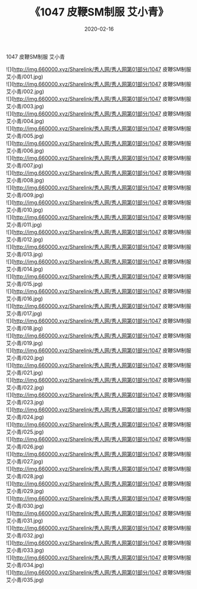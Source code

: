 ﻿---
layout: post
title:  《1047 皮鞭SM制服 艾小青》
date:   2020-02-16
img: http://img.660000.xyz/Sharelink/秀人网/秀人网第01部分/1047 皮鞭SM制服 艾小青/000.jpg
categories: [美女, 清纯, 唯美]
---

1047 皮鞭SM制服 艾小青

  ![](http://img.660000.xyz/Sharelink/秀人网/秀人网第01部分/1047 皮鞭SM制服 艾小青/001.jpg) <br> ![](http://img.660000.xyz/Sharelink/秀人网/秀人网第01部分/1047 皮鞭SM制服 艾小青/002.jpg) <br> ![](http://img.660000.xyz/Sharelink/秀人网/秀人网第01部分/1047 皮鞭SM制服 艾小青/003.jpg) <br> ![](http://img.660000.xyz/Sharelink/秀人网/秀人网第01部分/1047 皮鞭SM制服 艾小青/004.jpg) <br> ![](http://img.660000.xyz/Sharelink/秀人网/秀人网第01部分/1047 皮鞭SM制服 艾小青/005.jpg) <br> ![](http://img.660000.xyz/Sharelink/秀人网/秀人网第01部分/1047 皮鞭SM制服 艾小青/006.jpg) <br> ![](http://img.660000.xyz/Sharelink/秀人网/秀人网第01部分/1047 皮鞭SM制服 艾小青/007.jpg) <br> ![](http://img.660000.xyz/Sharelink/秀人网/秀人网第01部分/1047 皮鞭SM制服 艾小青/008.jpg) <br> ![](http://img.660000.xyz/Sharelink/秀人网/秀人网第01部分/1047 皮鞭SM制服 艾小青/009.jpg) <br> ![](http://img.660000.xyz/Sharelink/秀人网/秀人网第01部分/1047 皮鞭SM制服 艾小青/010.jpg) <br> ![](http://img.660000.xyz/Sharelink/秀人网/秀人网第01部分/1047 皮鞭SM制服 艾小青/011.jpg) <br> ![](http://img.660000.xyz/Sharelink/秀人网/秀人网第01部分/1047 皮鞭SM制服 艾小青/012.jpg) <br> ![](http://img.660000.xyz/Sharelink/秀人网/秀人网第01部分/1047 皮鞭SM制服 艾小青/013.jpg) <br> ![](http://img.660000.xyz/Sharelink/秀人网/秀人网第01部分/1047 皮鞭SM制服 艾小青/014.jpg) <br> ![](http://img.660000.xyz/Sharelink/秀人网/秀人网第01部分/1047 皮鞭SM制服 艾小青/015.jpg) <br> ![](http://img.660000.xyz/Sharelink/秀人网/秀人网第01部分/1047 皮鞭SM制服 艾小青/016.jpg) <br> ![](http://img.660000.xyz/Sharelink/秀人网/秀人网第01部分/1047 皮鞭SM制服 艾小青/017.jpg) <br> ![](http://img.660000.xyz/Sharelink/秀人网/秀人网第01部分/1047 皮鞭SM制服 艾小青/018.jpg) <br> ![](http://img.660000.xyz/Sharelink/秀人网/秀人网第01部分/1047 皮鞭SM制服 艾小青/019.jpg) <br> ![](http://img.660000.xyz/Sharelink/秀人网/秀人网第01部分/1047 皮鞭SM制服 艾小青/020.jpg) <br> ![](http://img.660000.xyz/Sharelink/秀人网/秀人网第01部分/1047 皮鞭SM制服 艾小青/021.jpg) <br> ![](http://img.660000.xyz/Sharelink/秀人网/秀人网第01部分/1047 皮鞭SM制服 艾小青/022.jpg) <br> ![](http://img.660000.xyz/Sharelink/秀人网/秀人网第01部分/1047 皮鞭SM制服 艾小青/023.jpg) <br> ![](http://img.660000.xyz/Sharelink/秀人网/秀人网第01部分/1047 皮鞭SM制服 艾小青/024.jpg) <br> ![](http://img.660000.xyz/Sharelink/秀人网/秀人网第01部分/1047 皮鞭SM制服 艾小青/025.jpg) <br> ![](http://img.660000.xyz/Sharelink/秀人网/秀人网第01部分/1047 皮鞭SM制服 艾小青/026.jpg) <br> ![](http://img.660000.xyz/Sharelink/秀人网/秀人网第01部分/1047 皮鞭SM制服 艾小青/027.jpg) <br> ![](http://img.660000.xyz/Sharelink/秀人网/秀人网第01部分/1047 皮鞭SM制服 艾小青/028.jpg) <br> ![](http://img.660000.xyz/Sharelink/秀人网/秀人网第01部分/1047 皮鞭SM制服 艾小青/029.jpg) <br> ![](http://img.660000.xyz/Sharelink/秀人网/秀人网第01部分/1047 皮鞭SM制服 艾小青/030.jpg) <br> ![](http://img.660000.xyz/Sharelink/秀人网/秀人网第01部分/1047 皮鞭SM制服 艾小青/031.jpg) <br> ![](http://img.660000.xyz/Sharelink/秀人网/秀人网第01部分/1047 皮鞭SM制服 艾小青/032.jpg) <br> ![](http://img.660000.xyz/Sharelink/秀人网/秀人网第01部分/1047 皮鞭SM制服 艾小青/033.jpg) <br> ![](http://img.660000.xyz/Sharelink/秀人网/秀人网第01部分/1047 皮鞭SM制服 艾小青/034.jpg) <br> ![](http://img.660000.xyz/Sharelink/秀人网/秀人网第01部分/1047 皮鞭SM制服 艾小青/035.jpg) <br>